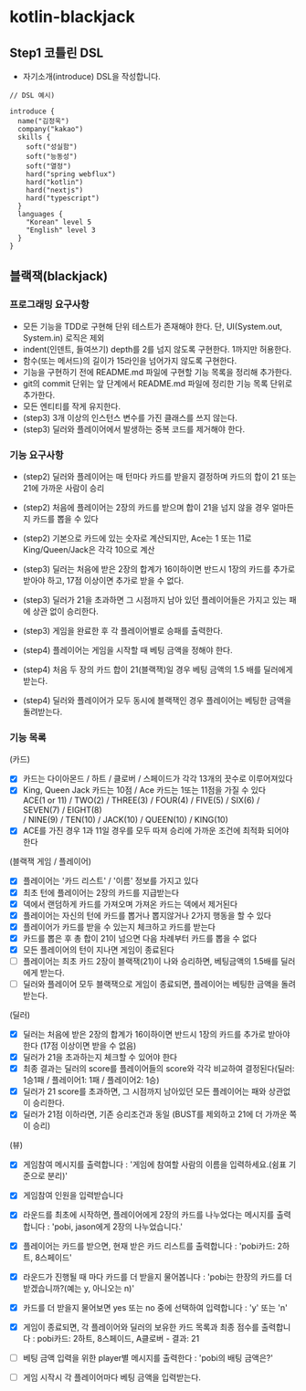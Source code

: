 # kotlin-blackjack

## Step1 코틀린 DSL

- 자기소개(introduce) DSL을 작성합니다.
```
// DSL 예시)

introduce {
  name("김정욱")
  company("kakao")
  skills {
    soft("성실함")
    soft("능동성")
    soft("열정")
    hard("spring webflux")
    hard("kotlin")
    hard("nextjs")
    hard("typescript")
  }
  languages {
    "Korean" level 5
    "English" level 3
  }
}
```


## 블랙잭(blackjack)

### 프로그래밍 요구사항
- 모든 기능을 TDD로 구현해 단위 테스트가 존재해야 한다. 단, UI(System.out, System.in) 로직은 제외
- indent(인덴트, 들여쓰기) depth를 2를 넘지 않도록 구현한다. 1까지만 허용한다.
- 함수(또는 메서드)의 길이가 15라인을 넘어가지 않도록 구현한다.
- 기능을 구현하기 전에 README.md 파일에 구현할 기능 목록을 정리해 추가한다.
- git의 commit 단위는 앞 단계에서 README.md 파일에 정리한 기능 목록 단위로 추가한다.
- 모든 엔티티를 작게 유지한다.
- (step3) 3개 이상의 인스턴스 변수를 가진 클래스를 쓰지 않는다.
- (step3) 딜러와 플레이어에서 발생하는 중복 코드를 제거해야 한다.

### 기능 요구사항
- (step2) 딜러와 플레이어는 매 턴마다 카드를 받을지 결정하며 카드의 합이 21 또는 21에 가까운 사람이 승리
- (step2) 처음에 플레이어는 2장의 카드를 받으며 합이 21을 넘지 않을 경우 얼마든지 카드를 뽑을 수 있다
- (step2) 기본으로 카드에 있는 숫자로 계산되지만, Ace는 1 또는 11로 King/Queen/Jack은 각각 10으로 계산

- (step3) 딜러는 처음에 받은 2장의 합계가 16이하이면 반드시 1장의 카드를 추가로 받아야 하고, 17점 이상이면 추가로 받을 수 없다.
- (step3) 딜러가 21을 초과하면 그 시점까지 남아 있던 플레이어들은 가지고 있는 패에 상관 없이 승리한다.
- (step3) 게임을 완료한 후 각 플레이어별로 승패를 출력한다.

- (step4) 플레이어는 게임을 시작할 때 베팅 금액을 정해야 한다.
- (step4) 처음 두 장의 카드 합이 21(블랙잭)일 경우 베팅 금액의 1.5 배를 딜러에게 받는다.
- (step4) 딜러와 플레이어가 모두 동시에 블랙잭인 경우 플레이어는 베팅한 금액을 돌려받는다.


### 기능 목록
(카드)
- [x] 카드는 다이아몬드 / 하트 / 클로버 / 스페이드가 각각 13개의 끗수로 이루어져있다
- [x] King, Queen Jack 카드는 10점 / Ace 카드는 1또는 11점을 가질 수 있다 <br />
  ACE(1 or 11) / TWO(2) / THREE(3) / FOUR(4) / FIVE(5) / SIX(6) / SEVEN(7) / EIGHT(8) <br />
  / NINE(9) / TEN(10) / JACK(10) / QUEEN(10) / KING(10)
- [x] ACE를 가진 경우 1과 11일 경우를 모두 따져 승리에 가까운 조건에 최적화 되어야 한다

(블랙잭 게임 / 플레이어)
- [x] 플레이어는 '카드 리스트' / '이름' 정보를 가지고 있다
- [x] 최초 턴에 플레이어는 2장의 카드를 지급받는다
- [x] 덱에서 랜덤하게 카드를 가져오며 가져온 카드는 덱에서 제거된다
- [x] 플레이어는 자신의 턴에 카드를 뽑거나 뽑지않거나 2가지 행동을 할 수 있다
- [x] 플레이어가 카드를 받을 수 있는지 체크하고 카드를 받는다
- [x] 카드를 뽑은 후 총 합이 21이 넘으면 다음 차례부터 카드를 뽑을 수 없다
- [x] 모든 플레이어의 턴이 지나면 게임이 종료된다
- [ ] 플레이어는 최초 카드 2장이 블랙잭(21)이 나와 승리하면, 베팅금액의 1.5배를 딜러에게 받는다.
- [ ] 딜러와 플레이어 모두 블랙잭으로 게임이 종료되면, 플레이어는 베팅한 금액을 돌려받는다.

(딜러)
- [x] 딜러는 처음에 받은 2장의 합계가 16이하이면 반드시 1장의 카드를 추가로 받아야 한다 (17점 이상이면 받을 수 없음)
- [x] 딜러가 21을 초과하는지 체크할 수 있어야 한다
- [x] 최종 결과는 딜러의 score를 플레이어들의 score와 각각 비교하여 결정된다(딜러: 1승1패 / 플레이어1: 1패 / 플레이어2: 1승)
- [x] 딜러가 21 score를 초과하면, 그 시점까지 남아있던 모든 플레이어는 패와 상관없이 승리한다.
- [x] 딜러가 21점 이하라면, 기존 승리조건과 동일 (BUST를 제외하고 21에 더 가까운 쪽이 승리)    

(뷰)
- [x] 게임참여 메시지를 출력합니다 : '게임에 참여할 사람의 이름을 입력하세요.(쉼표 기준으로 분리)'
- [x] 게임참여 인원을 입력받습니다

- [x] 라운드를 최초에 시작하면, 플레이어에게 2장의 카드를 나누었다는 메시지를 출력합니다 : 'pobi, jason에게 2장의 나누었습니다.'
- [x] 플레이어는 카드를 받으면, 현재 받은 카드 리스트를 출력합니다 : 'pobi카드: 2하트, 8스페이드'

- [x] 라운드가 진행될 때 마다 카드를 더 받을지 물어봅니다 : 'pobi는 한장의 카드를 더 받겠습니까?(예는 y, 아니오는 n)'
- [x] 카드를 더 받을지 물어보면 yes 또는 no 중에 선택하여 입력합니다 : 'y' 또는 'n'

- [x] 게임이 종료되면, 각 플레이어와 딜러의 보유한 카드 목록과 최종 점수를 출력합니다 : pobi카드: 2하트, 8스페이드, A클로버 - 결과: 21

- [ ] 베팅 금액 입력을 위한 player별 메시지를 출력한다 : 'pobi의 배팅 금액은?'
- [ ] 게임 시작시 각 플레이어마다 베팅 금액을 입력받는다.

